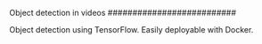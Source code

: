 Object detection in videos
##########################

Object detection using TensorFlow. Easily deployable with Docker.
